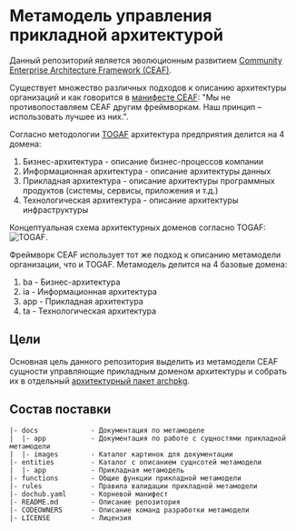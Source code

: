 # Метамодель управления прикладной архитектурой

Данный репозиторий является эволюционным развитием [Community Enterprise Architecture Framework (CEAF)](https://github.com/rpiontik/ceaf-core-original/blob/master/README.md).

Существует множество различных подходов к описанию архитектуры организаций и как говорится в [манифесте CEAF](https://github.com/DocHub-community/manifest-ceaf-core-original):
"Мы не противопоставляем CEAF другим фреймворкам. Наш принцип – использовать лучшее из них.".

Согласно методологии [TOGAF](https://www.opengroup.org/togaf) архитектура предприятия делится на 4 домена:

1. Бизнес-архитектура - описание бизнес-процессов компании
2. Информационная архитектура - описание архитектуры данных
3. Прикладная архитектура - описание архитектуры программных продуктов (системы, сервисы, приложения и т.д.)
4. Технологическая архитектура - описание архитектуры инфраструктуры

Концептуальная схема архитектурных доменов согласно TOGAF:
![TOGAF](./docs/images/arch_approach.png).

Фреймворк CEAF использует тот же подход к описанию метамодели организации, что и TOGAF. Метамодель делится на 4 базовые домена:
1. ba - Бизнес-архитектура
2. ia - Информационная архитектура
3. app - Прикладная архитектура
4. ta - Технологическая архитектура

## Цели

Основная цель данного репозитория выделить из метамодели CEAF сущности управляющие прикладным доменом архитектуры и собрать их в отдельный [архитектурный пакет archpkg](https://www.npmjs.com/package/archpkg).


## Состав поставки

```
|- docs             - Документация по метамоделе
|  |- app           - Документация по работе с сущностями прикладной метамодели
|  |- images        - Каталог картинок для документации
|- entities         - Каталог с описанием сущнсотей метамодели
|  |- app           - Прикладная метамодель
|- functions        - Общие функции прикладной метамодели
|- rules            - Правила валидации прикладной метамодели
|- dochub.yaml      - Корневой манифест 
|- README.md        - Описание репозитория
|- CODEOWNERS       - Описание команд разработки метамодели
|- LICENSE          - Лицензия
```

